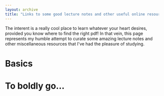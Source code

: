 ```yaml
---
layout: archive
title: "Links to some good lecture notes and other useful online resources"
---
```


The interent is a really cool place to learn whatever your heart desires, provided you know where to find the right pdf! In that vein, this page represents my humble attempt to curate some amazing lecture notes and other miscellaneous resources that I've had the pleasure of studying.


# Basics


# To boldly go...

